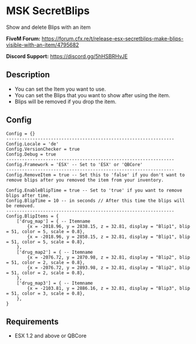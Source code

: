 # MSK SecretBlips
Show and delete Blips with an item

**FiveM Forum:** https://forum.cfx.re/t/release-esx-secretblips-make-blips-visible-with-an-item/4795682

**Discord Support:** https://discord.gg/5hHSBRHvJE

## Description
* You can set the Item you want to use.
* You can set the Blips that you want to show after using the item.
* Blips will be removed if you drop the item.

## Config
```
Config = {}
----------------------------------------------------------------
Config.Locale = 'de'
Config.VersionChecker = true
Config.Debug = true
----------------------------------------------------------------
Config.Framework = 'ESX' -- Set to 'ESX' or 'QBCore'
----------------------------------------------------------------
Config.RemoveItem = true -- Set this to 'false' if you don't want to remove blips after you removed the item from your inventory.

Config.EnableBlipTime = true -- Set to 'true' if you want to remove blips after time.
Config.BlipTime = 10 -- in seconds // After this time the blips will be removed.
----------------------------------------------------------------
Config.BlipItems = {
	['drug_map'] = { -- Itemname
		{x = -2018.96, y = 2838.15, z = 32.81, display = "Blip1", blip = 51, color = 5, scale = 0.8},
		{x = -2018.96, y = 2858.15, z = 32.81, display = "Blip1", blip = 51, color = 5, scale = 0.8},
	},
	['drug_map2'] = { -- Itemname
		{x = -2076.72, y = 2870.98, z = 32.81, display = "Blip2", blip = 51, color = 2, scale = 0.8},
		{x = -2076.72, y = 2893.98, z = 32.81, display = "Blip2", blip = 51, color = 2, scale = 0.8},
	},
	['drug_map3'] = { -- Itemname
		{x = -2103.81, y = 2886.16, z = 32.81, display = "Blip3", blip = 51, color = 3, scale = 0.8},
	},
}
```

## Requirements
* ESX 1.2 and above or QBCore